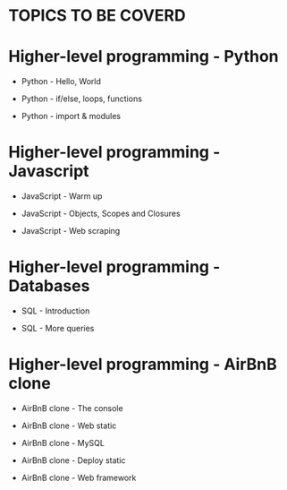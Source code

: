 # TOPICS TO BE COVERD 
# Higher-level programming - Python 
    
 * Python - Hello, World 
 
 * Python - if/else, loops, functions 
 
 * Python - import & modules 
# Higher-level programming - Javascript

   * JavaScript - Warm up 
   
   * JavaScript - Objects, Scopes and Closures
   
   * JavaScript - Web scraping 

# Higher-level programming - Databases

   * SQL - Introduction 
   
   * SQL - More queries 

# Higher-level programming - AirBnB clone

   * AirBnB clone - The console 
   
   * AirBnB clone - Web static 
   
   * AirBnB clone - MySQL
   
   * AirBnB clone - Deploy static 
   
   * AirBnB clone - Web framework 

